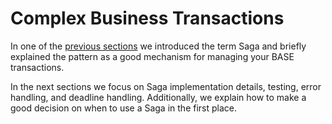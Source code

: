 # Complex Business Transactions

In one of the [previous sections](../../introduction/architecture-overview/architecture-overview.md) we introduced the term
 Saga and briefly explained the pattern as a good mechanism for managing your BASE transactions.

In the next sections we focus on Saga implementation details, testing, error handling, and 
 deadline handling. Additionally, we explain how to make a good decision on when to use a Saga in the first place.
